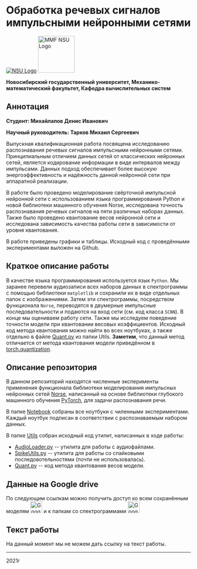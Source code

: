 # Обработка речевых сигналов импульсными нейронными сетями
<a href="https://english.nsu.ru/"><img alt="NSU Logo" src="https://www.nsu.ru/upload/iblock/6e4/NSU_logo_English_Green.svg"></a>
<a href="https://www.nsu.ru/n/mathematics-mechanics-department/"><img width="100" alt="MMF NSU Logo" src="https://sun9-28.userapi.com/impg/jonZ8iNpeZvjklhKeNEiCs19g_29lmOQ1oxX7w/IJXl_DVihKY.jpg?size=1000x1000&quality=96&sign=cdd1d15212699e8fdeb5c67db4eb69e4&type=album"></a>

**Новосибирский государственный университет, Механико-математический факультет, Кафедра вычислительных систем**


## Аннотация

**Студент: Михайлапов Денис Иванович** 

**Научный руководитель: Тарков Михаил Сергеевич**

Выпускная квалификационная работа посвящена исследованию распознавания речевых сигналов импульсными нейронными сетями. Принципиальным отличием данных сетей от классических нейронных сетей, является кодирование информации в виде интервалов между импульсами. Данных подход обеспечивает более высокую энергоэффективность и надёжность данной нейронной сети при аппаратной реализации.

В работе было проведено моделирование свёрточной импульсной нейронной сети с использованием языка программирования Pуthon и новой библиотеки машинного обучения Norse, исследована точность распознавания речевых сигналов на пяти различных наборах данных. Также было проведено квантование весов нейронной сети и исследована зависимость качества работы сети в зависимости от уровня квантования.

В работе приведены графики и таблицы. Исходный код с проведёнными экспериментами выложен на Github.


## Краткое описание работы

В качестве языка программирования используется язык `Python`. Мы заранее перевели аудиозаписи всех наборов данных в спектрограммы с помощью библиотеки `matplotlib` и сохранили их в виде отдельных папок с изображениями. Затем эти спектрограммы, посредством функционала `Norse`, переводятся в двумерные импульсные последовательности и подаются на вход сети (см. код класса `SCNN`). В конце мы оцениваем работу сети. Также мы исследуем поведение точности модели при квантовании весовых коэффициентов. Исходный код метода квантования можно найти во всех ноутбуках, а также отдельно в файле [Quant.py](https://github.com/DenisMihailapov/Norse-ASR/blob/main/Utils/Quant.py) из папки Utils. **Заметим**, что данный метод отличается от метода квантования модели приведённом в [torch.quantization](https://pytorch.org/docs/stable/torch.quantization.html?highlight=torch%20quantization#module-torch.quantization). 

## Описание репозитория
В данном репозиторий находятся численные эксперименты применения функционала библиотеки моделирования импульсных нейронных сетей [Norse](https://github.com/norse/norse), написанный на основе библиотеки глубокого машинного обучения [PyTorch](https://pytorch.org), для задачи распознавания речи.  

В папке [Notebook](https://github.com/DenisMihailapov/Norse-ASR/tree/main/Notebook) собраны все ноутбуки с чиленными экспериментами. Каждый ноутбук подписан в соответствии с распознаваемым набором данных.

В папке [Utils](https://github.com/DenisMihailapov/Norse-ASR/tree/main/Utils) собран исходный код утилит, написанных в ходе работы: 
 * [AudioLoader.py](https://github.com/DenisMihailapov/Norse-ASR/blob/main/Utils/AudioLoader.py) -- утилита для работы с аудиофайлами.
 * [SpikeUtils.py](https://github.com/DenisMihailapov/Norse-ASR/blob/main/Utils/SpikeUtils.py) -- утилита для работы со спайковыми последовотельностями (почти не использовалась).
 * [Quant.py](https://github.com/DenisMihailapov/Norse-ASR/blob/main/Utils/Quant.py) -- код метода квантования весов модели.


## Данные на Google drive
По следующим ссылкам можно получить доступ ко всем сохранённым моделям <a href="https://drive.google.com/drive/folders/1l4v2hvVaBlslLg54dugCF6AvMJnkvsm_?usp=sharing"><img width="32" alt="Google Drive with all image data" src="https://upload.wikimedia.org/wikipedia/commons/thumb/1/13/Logo_of_Google_Drive_%282012-2014%29.svg/32px-Logo_of_Google_Drive_%282012-2014%29.svg.png"></a> и к папкам со спектрограммами <a href="https://drive.google.com/drive/folders/1WXKYQeFa2wTinAZ_7Pkv4LB3GJIbF_X9?usp=sharing"><img width="32" alt="Google Drive with all image data" src="https://upload.wikimedia.org/wikipedia/commons/thumb/1/13/Logo_of_Google_Drive_%282012-2014%29.svg/32px-Logo_of_Google_Drive_%282012-2014%29.svg.png"></a>


## Текст работы
На данный момент мы не можем дать ссылку на текст работы.
_________________
2021г
